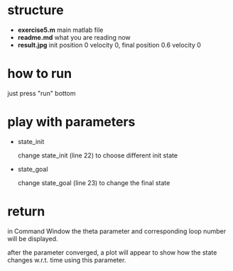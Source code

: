 # structure 

- **exercise5.m** main matlab file
- **readme.md** what you are reading now
- **result.jpg** init position 0 velocity 0, final position 0.6 velocity 0

# how to run

just press "run" bottom 

# play with parameters

- state_init

    change state_init (line 22) to choose different init state

- state_goal

    change state_goal (line 23) to change the final state
    
# return 

in Command Window the theta parameter and corresponding loop number will be displayed.

after the parameter converged, a plot will appear to show how the state changes w.r.t. time using this parameter.

